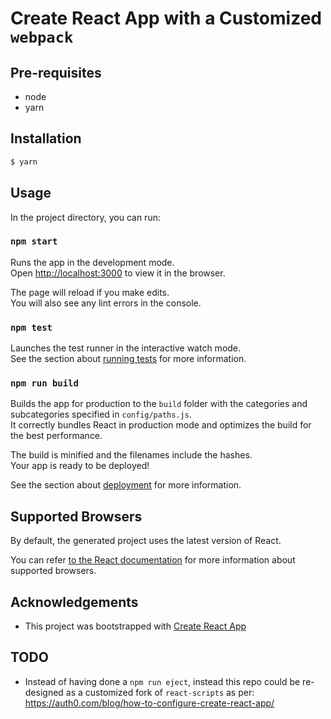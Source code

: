 # Create React App with a Customized `webpack`

## Pre-requisites

* node
* yarn

## Installation

```bash
$ yarn
```

## Usage

In the project directory, you can run:

### `npm start`

Runs the app in the development mode.<br>
Open [http://localhost:3000](http://localhost:3000) to view it in the browser.

The page will reload if you make edits.<br>
You will also see any lint errors in the console.

### `npm test`

Launches the test runner in the interactive watch mode.<br>
See the section about [running tests](#running-tests) for more information.

### `npm run build`

Builds the app for production to the `build` folder with the categories and subcategories specified in `config/paths.js`.<br>
It correctly bundles React in production mode and optimizes the build for the best performance.

The build is minified and the filenames include the hashes.<br>
Your app is ready to be deployed!

See the section about [deployment](#deployment) for more information.

## Supported Browsers

By default, the generated project uses the latest version of React.

You can refer [to the React documentation](https://reactjs.org/docs/react-dom.html#browser-support) for more information about supported browsers.

## Acknowledgements

* This project was bootstrapped with [Create React App](https://github.com/facebookincubator/create-react-app)

## TODO

* Instead of having done a `npm run eject`, instead this repo could be re-designed as a customized fork of `react-scripts` as per: https://auth0.com/blog/how-to-configure-create-react-app/
